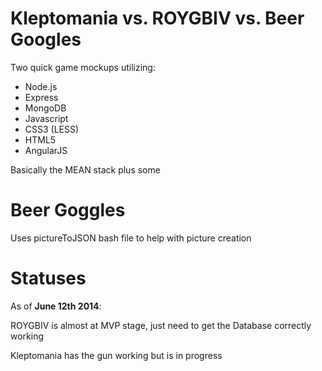 Kleptomania vs. ROYGBIV vs. Beer Googles
=========================

Two quick game mockups utilizing:
- Node.js
- Express
- MongoDB
- Javascript
- CSS3 (LESS)
- HTML5
- AngularJS

Basically the MEAN stack plus some

Beer Goggles
===============

Uses pictureToJSON bash file to help with picture creation

Statuses
==========================

As of **June 12th 2014**:

ROYGBIV is almost at MVP stage, just need to get the Database correctly working

Kleptomania has the gun working but is in progress
